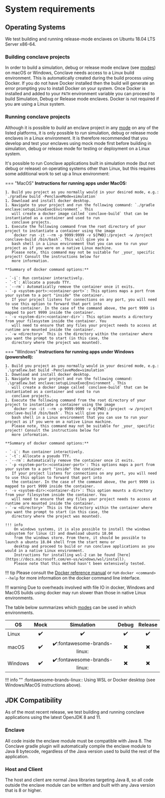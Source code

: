 # System requirements

## Operating Systems
We test building and running release-mode enclaves on Ubuntu 18.04 LTS Server x86-64.

### Building conclave projects
In order to build a simulation, debug or release mode enclave (see [modes](tutorial.md#enclave-modes)) on macOS or
Windows, Conclave needs access to a Linux build environment. This is automatically created during the build process
using Docker. If you do not have Docker installed then the build will generate an error prompting you to install Docker
on your system. Once Docker is installed and added to your `PATH` environment variable you can proceed to build
Simulation, Debug or Release mode enclaves. Docker is not required if you are using a Linux system.

### Running conclave projects
Although it is possible to _build_ an enclave project in any [mode](tutorial.md#enclave-modes) on any of the listed
platforms, it is only possible to _run_ simulation, debug or release mode enclaves in a Linux environment. It is
therefore recommended that you develop and test your enclaves using mock mode first before building in simulation, 
debug or release mode for testing or deployment on a Linux system.

It's possible to run Conclave applications built in simulation mode (but not debug or release) on operating systems
other than Linux, but this requires some additional work to set up a linux environment:

=== "MacOS"
    **Instructions for running apps under MacOS:**

    1. Build you project as you normally would in your desired mode, e.g.: `./gradlew build -PenclaveMode=simulation`
    1. Download and install docker desktop.
    1. Navigate to your project and run the following command: `./gradle enclave:setupLinuxExecEnvironment`. This
       will create a docker image called `conclave-build` that can be instantiated as a container and used to run
       conclave projects.
    1. Execute the following command from the root directory of your project to instantiate a container using the image
       `docker run -it --rm -p 9999:9999 -v ${PWD}:/project -w /project conclave-build /bin/bash`. This will give you a
       bash shell in a Linux environment that you can use to run your project as if you were on a native Linux machine.
       Please note, this command may not be suitable for _your_ specific project! Consult the instructions below for
       more information.

    **Summary of docker command options:**

    - `-i`: Run container interactively.
    - `-t`: Allocate a pseudo TTY.
    - `--rm`: Automatically remove the container once it exits.
    - `-p <system-port>:<container-port>`: This options maps a port from your system to a port "inside" the container.
       If your project listens for connections on any port, you will need to use this option to forward that port into
       the container. In the case of the command above, the port 9999 is mapped to port 9999 inside the container.
    - `-v <system-dir>:<container-dir>`: This option mounts a directory from your filesystem inside the container. You
       will need to ensure that any files your project needs to access at runtime are mounted inside the container.
    - `-w <directory>` This is the directory within the container where you want the prompt to start (in this case, the
       directory where the project was mounted).

=== "Windows"
    **Instructions for running apps under Windows (powershell):**

    1. Build you project as you normally would in your desired mode, e.g.: `.\gradlew.bat build -PenclaveMode=simulation`
    1. Download and install docker desktop.
    1. Navigate to your project and run the following command: `.\gradlew.bat enclave:setupLinuxExecEnvironment`. This
       will create a docker image called `conclave-build` that can be instantiated as a container and used to run
       conclave projects.
    1. Execute the following command from the root directory of your project to instantiate a container using the image
       `docker run -it --rm -p 9999:9999 -v ${PWD}:/project -w /project conclave-build /bin/bash`. This will give you a
       bash shell in a Linux environment that you can use to run your project as if you were on a native Linux machine.
       Please note, this command may not be suitable for _your_ specific project! Consult the instructions below for
       more information.

    **Summary of docker command options:**

    - `-i`: Run container interactively.
    - `-t`: Allocate a pseudo TTY.
    - `--rm`: Automatically remove the container once it exits.
    - `-p <system-port>:<container-port>`: This options maps a port from your system to a port "inside" the container.
       If your project listens for connections on any port, you will need to use this option to forward that port into
       the container. In the case of the command above, the port 9999 is mapped to port 9999 inside the container.
    - `-v <system-dir>:<container-dir>`: This option mounts a directory from your filesystem inside the container. You
       will need to ensure that any files your project needs to access at runtime are mounted inside the container.
    - `-w <directory>` This is the directory within the container where you want the prompt to start (in this case, the
       directory where the project was mounted).

    !!! info
        On windows systems, it is also possible to install the windows subsystem for linux (2) and download ubuntu 18.04
        from the windows store. From there, it should be possible to launch a ubuntu 18.04 shell from the start menu or
        desktop and proceed to build or run conclave applications as you would in a native Linux environment.
        Instructions for installing wsl-2 can be found [here](https://docs.microsoft.com/en-us/windows/wsl/install).
        Please note that this method hasn't been extensively tested.

!!! tip
    Please consult the [Docker reference manual](https://docs.docker.com/engine/reference/commandline/run/) or run
    `docker <command> --help` for more information on the docker command line interface.

!!! warning
    Due to overheads involved with file IO in docker, Windows and MacOS builds using docker may run slower than those in
    native Linux environments.

The table below summarizes which [modes](tutorial.md#enclave-modes) can be used in which environments.

| OS      | Mock               | Simulation                                   | Debug                     | Release                  |
|---------|:------------------:|:--------------------------------------------:|:-------------------------:|:------------------------:|
| Linux   | :heavy_check_mark: | :heavy_check_mark:                           | :heavy_check_mark:        | :heavy_check_mark:       |
| macOS   | :heavy_check_mark: | :heavy_check_mark::fontawesome-brands-linux: | :heavy_multiplication_x:  | :heavy_multiplication_x: |
| Windows | :heavy_check_mark: | :heavy_check_mark::fontawesome-brands-linux: | :heavy_multiplication_x:  | :heavy_multiplication_x: |

!!! info ""
    :fontawesome-brands-linux:: Using WSL or Docker desktop (see Windows/MacOS instructions above).

## JDK Compatibility
As of the most recent release, we test building and running conclave applications using the latest OpenJDK 8 and 11.

### Enclave
All code inside the enclave module must be compatible with Java 8. The Conclave gradle plugin will automatically compile
the enclave module to Java 8 bytecode, regardless of the Java version used to build the rest of the application.

### Host and Client
The host and client are normal Java libraries targeting Java 8, so all code outside the enclave module can be written
and built with any Java version that is 8 or higher.

